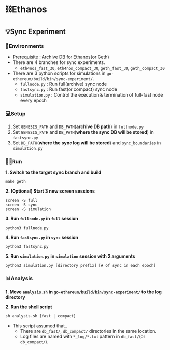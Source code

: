 # :chains:Ethanos
## :bulb:Sync Experiment
### :file_folder:Environments
* Prerequisite : Archive DB for Ethanos(or Geth)
* There are 4 branches for sync experiments.
  * `eth4nos_fast_30`, `eth4nos_compact_30`, `geth_fast_30`, `geth_compact_30`
* There are 3 python scripts for simulations in `go-ethereum/build/bin/sync-experiment/`.
  * `fullnode.py` : Run full(archive) sync node
  * `fastsync.py` : Run fast(or compact) sync node
  * `simulation.py` : Control the execution & termination of full-fast node every epoch

### :computer:Setup
1. Set `GENESIS_PATH` and `DB_PATH`(**archive DB path**) in `fullnode.py`
2. Set `GENESIS_PATH` and `DB_PATH`(**where the sync DB will be stored**) in `fastsync.py`
2. Set `DB_PATH`(**where the sync log will be stored**) and `sync_boundaries` in `simulation.py`

### :woman_technologist:Run
**1. Switch to the target sync branch and build**
```shell
make geth
```
**2. (Optional) Start 3 new screen sessions**
```shell
screen -S full
screen -S sync
screen -S simulation
```
**3. Run `fullnode.py` in `full` session**
```
python3 fullnode.py
```
**4. Run `fastsync.py` in `sync` session**
```
python3 fastsync.py
```
**5. Run `simulation.py` in `simulation` session with 2 arguments**
```
python3 simulation.py [directory prefix] [# of sync in each epoch]
```

### :bar_chart:Analysis
**1. Move `analysis.sh` in `go-ethereum/build/bin/sync-experiment/` to the log directory**

**2. Run the shell script**
```
sh analysis.sh [fast | compact]
```
* This script assumed that..
  * There are `db_fast/`, `db_compact/` directories in the same location.
  * Log files are named with `*_log/*.txt` pattern in `db_fast/`(or `db_compact/`).
